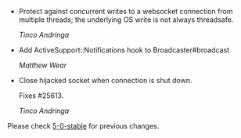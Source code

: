 *  Protect against concurrent writes to a websocket connection from
   multiple threads; the underlying OS write is not always threadsafe.

   *Tinco Andringa*

*  Add ActiveSupport::Notifications hook to Broadcaster#broadcast

   *Matthew Wear*

*  Close hijacked socket when connection is shut down.

   Fixes #25613.

   *Tinco Andringa*


Please check [5-0-stable](https://github.com/rails/rails/blob/5-0-stable/actioncable/CHANGELOG.md) for previous changes.
